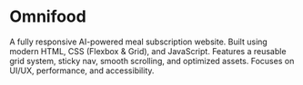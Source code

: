 # Omnifood
 A fully responsive AI-powered meal subscription website. Built using modern HTML, CSS (Flexbox & Grid), and JavaScript. Features a reusable grid system, sticky nav, smooth scrolling, and optimized assets. Focuses on UI/UX, performance, and accessibility.
